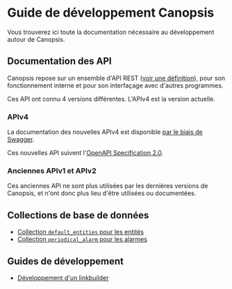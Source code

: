 # Guide de développement Canopsis

Vous trouverez ici toute la documentation nécessaire au développement autour de Canopsis.

## Documentation des API

Canopsis repose sur un ensemble d'API REST ([voir une définition](https://www.redhat.com/fr/topics/api/what-is-a-rest-api)), pour son fonctionnement interne et pour son interfaçage avec d'autres programmes.

Ces API ont connu 4 versions différentes. L'APIv4 est la version actuelle.

### APIv4

La documentation des nouvelles APIv4 est disponible [par le biais de Swagger](./swagger).

Ces nouvelles API suivent l'[OpenAPI Specification 2.0](https://github.com/OAI/OpenAPI-Specification/blob/main/versions/2.0.md).

### Anciennes APIv1 et APIv2

Ces anciennes API ne sont plus utilisées par les dernières versions de Canopsis, et n'ont donc plus lieu d'être utilisées ou documentées.

## Collections de base de données

* [Collection `default_entities` pour les entités](base-de-donnees/default-entities.md)
* [Collection `periodical_alarm` pour les alarmes](base-de-donnees/periodical-alarm.md)

## Guides de développement

* [Développement d'un linkbuilder](dev-linkbuilder.md)
